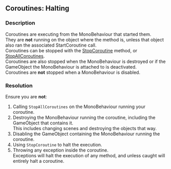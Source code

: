 ## Coroutines: Halting
### Description
Coroutines are executing from the MonoBehaviour that started them.  
They are **not** running on the object where the method is, unless that object also ran the associated StartCoroutine call.  
Coroutines can be stopped with the [StopCoroutine](https://docs.unity3d.com/ScriptReference/MonoBehaviour.StopCoroutine.html) method, or [StopAllCoroutines](https://docs.unity3d.com/ScriptReference/MonoBehaviour.StopAllCoroutines.html).  
Coroutines are also stopped when the MonoBehaviour is destroyed or if the GameObject the MonoBehaviour is attached to is deactivated.  
Coroutines are **not** stopped when a MonoBehaviour is disabled.  

### Resolution
Ensure you are **not**:  
1. Calling `StopAllCoroutines` on the MonoBehaviour running your coroutine.
2. Destroying the MonoBehaviour running the coroutine, including the GameObject that contains it.  
   This includes changing scenes and destroying the objects that way.
3. Disabling the GameObject containing the MonoBehaviour running the coroutine.
4. Using `StopCoroutine` to halt the execution.
5. Throwing any exception inside the coroutine.  
   Exceptions will halt the execution of any method, and unless caught will entirely halt a coroutine.